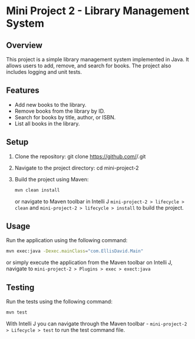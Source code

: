 # Mini Project 2 - Library Management System

## Overview
This project is a simple library management system implemented in Java. It allows users to add, remove, and search for books. The project also includes logging and unit tests.

## Features
- Add new books to the library.
- Remove books from the library by ID.
- Search for books by title, author, or ISBN.
- List all books in the library.

## Setup
1. Clone the repository:
   git clone https://github.com/<USERNAME>/<REPOSITORY>.git

2. Navigate to the project directory:
   cd mini-project-2

3. Build the project using Maven:
   ```sh
   mvn clean install
   ```
   or navigate to
   Maven toolbar in Intelli J `mini-project-2 > lifecycle > clean` and 
   `mini-project-2 > lifecycle > install` to build the project. 

## Usage
Run the application using the following command:
```sh
mvn exec:java -Dexec.mainClass="com.EllisDavid.Main"
```
or simply execute the application from the Maven toolbar on Intelli J, navigate to `mini-project-2 > Plugins > exec > exect:java`

## Testing
Run the tests using the following command:

```sh
mvn test
```
With Intelli J you can navigate through the Maven toolbar - `mini-project-2 > Lifecycle > test` to run the test command file.
